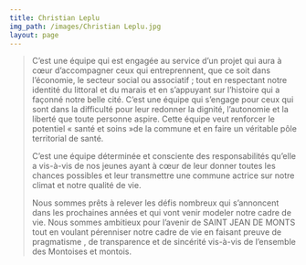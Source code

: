 ```yaml
---
title: Christian Leplu
img_path: /images/Christian Leplu.jpg
layout: page
---
```

> C’est une équipe qui est engagée au service d’un projet qui aura à cœur d’accompagner ceux qui entreprennent, que ce soit dans l’économie, le secteur social ou associatif ; tout en respectant notre identité du littoral et du marais et en s’appuyant sur l’histoire qui a façonné notre belle cité. C’est une équipe qui s’engage pour ceux qui sont dans la difficulté pour leur redonner la dignité, l’autonomie et la liberté que toute personne aspire. Cette équipe veut renforcer le potentiel « santé et soins »de la commune et en faire un véritable pôle territorial de santé.
>
> C’est une équipe déterminée et consciente des responsabilités qu’elle a vis-à-vis de nos jeunes ayant à cœur de leur donner toutes les chances possibles et leur transmettre une commune actrice sur notre climat et notre qualité de vie.
>
> Nous sommes prêts à relever les défis nombreux qui s’annoncent dans les prochaines années et qui vont venir modeler notre cadre de vie. Nous sommes ambitieux pour l’avenir de SAINT JEAN DE MONTS tout en voulant pérenniser notre cadre de vie en faisant preuve de pragmatisme , de transparence et de sincérité vis-à-vis de l’ensemble des Montoises et montois.
